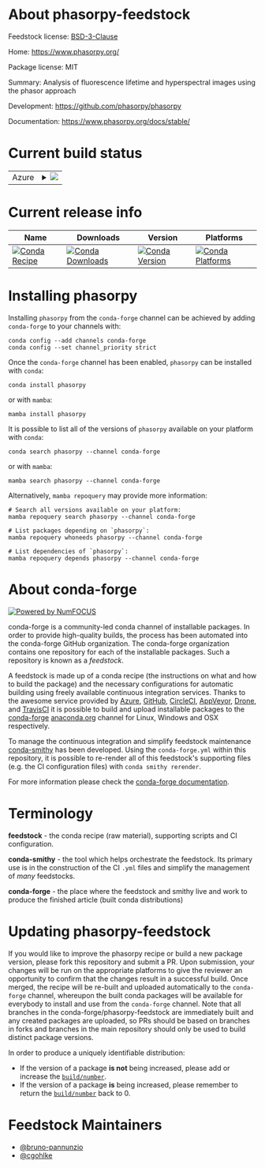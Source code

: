 About phasorpy-feedstock
========================

Feedstock license: [BSD-3-Clause](https://github.com/conda-forge/phasorpy-feedstock/blob/main/LICENSE.txt)

Home: https://www.phasorpy.org/

Package license: MIT

Summary: Analysis of fluorescence lifetime and hyperspectral images using the phasor approach

Development: https://github.com/phasorpy/phasorpy

Documentation: https://www.phasorpy.org/docs/stable/

Current build status
====================


<table>
    
  <tr>
    <td>Azure</td>
    <td>
      <details>
        <summary>
          <a href="https://dev.azure.com/conda-forge/feedstock-builds/_build/latest?definitionId=24582&branchName=main">
            <img src="https://dev.azure.com/conda-forge/feedstock-builds/_apis/build/status/phasorpy-feedstock?branchName=main">
          </a>
        </summary>
        <table>
          <thead><tr><th>Variant</th><th>Status</th></tr></thead>
          <tbody><tr>
              <td>linux_64_numpy2.0python3.10.____cpython</td>
              <td>
                <a href="https://dev.azure.com/conda-forge/feedstock-builds/_build/latest?definitionId=24582&branchName=main">
                  <img src="https://dev.azure.com/conda-forge/feedstock-builds/_apis/build/status/phasorpy-feedstock?branchName=main&jobName=linux&configuration=linux%20linux_64_numpy2.0python3.10.____cpython" alt="variant">
                </a>
              </td>
            </tr><tr>
              <td>linux_64_numpy2.0python3.11.____cpython</td>
              <td>
                <a href="https://dev.azure.com/conda-forge/feedstock-builds/_build/latest?definitionId=24582&branchName=main">
                  <img src="https://dev.azure.com/conda-forge/feedstock-builds/_apis/build/status/phasorpy-feedstock?branchName=main&jobName=linux&configuration=linux%20linux_64_numpy2.0python3.11.____cpython" alt="variant">
                </a>
              </td>
            </tr><tr>
              <td>linux_64_numpy2.0python3.12.____cpython</td>
              <td>
                <a href="https://dev.azure.com/conda-forge/feedstock-builds/_build/latest?definitionId=24582&branchName=main">
                  <img src="https://dev.azure.com/conda-forge/feedstock-builds/_apis/build/status/phasorpy-feedstock?branchName=main&jobName=linux&configuration=linux%20linux_64_numpy2.0python3.12.____cpython" alt="variant">
                </a>
              </td>
            </tr><tr>
              <td>linux_64_numpy2python3.13.____cp313</td>
              <td>
                <a href="https://dev.azure.com/conda-forge/feedstock-builds/_build/latest?definitionId=24582&branchName=main">
                  <img src="https://dev.azure.com/conda-forge/feedstock-builds/_apis/build/status/phasorpy-feedstock?branchName=main&jobName=linux&configuration=linux%20linux_64_numpy2python3.13.____cp313" alt="variant">
                </a>
              </td>
            </tr><tr>
              <td>osx_64_numpy2.0python3.10.____cpython</td>
              <td>
                <a href="https://dev.azure.com/conda-forge/feedstock-builds/_build/latest?definitionId=24582&branchName=main">
                  <img src="https://dev.azure.com/conda-forge/feedstock-builds/_apis/build/status/phasorpy-feedstock?branchName=main&jobName=osx&configuration=osx%20osx_64_numpy2.0python3.10.____cpython" alt="variant">
                </a>
              </td>
            </tr><tr>
              <td>osx_64_numpy2.0python3.11.____cpython</td>
              <td>
                <a href="https://dev.azure.com/conda-forge/feedstock-builds/_build/latest?definitionId=24582&branchName=main">
                  <img src="https://dev.azure.com/conda-forge/feedstock-builds/_apis/build/status/phasorpy-feedstock?branchName=main&jobName=osx&configuration=osx%20osx_64_numpy2.0python3.11.____cpython" alt="variant">
                </a>
              </td>
            </tr><tr>
              <td>osx_64_numpy2.0python3.12.____cpython</td>
              <td>
                <a href="https://dev.azure.com/conda-forge/feedstock-builds/_build/latest?definitionId=24582&branchName=main">
                  <img src="https://dev.azure.com/conda-forge/feedstock-builds/_apis/build/status/phasorpy-feedstock?branchName=main&jobName=osx&configuration=osx%20osx_64_numpy2.0python3.12.____cpython" alt="variant">
                </a>
              </td>
            </tr><tr>
              <td>osx_64_numpy2python3.13.____cp313</td>
              <td>
                <a href="https://dev.azure.com/conda-forge/feedstock-builds/_build/latest?definitionId=24582&branchName=main">
                  <img src="https://dev.azure.com/conda-forge/feedstock-builds/_apis/build/status/phasorpy-feedstock?branchName=main&jobName=osx&configuration=osx%20osx_64_numpy2python3.13.____cp313" alt="variant">
                </a>
              </td>
            </tr><tr>
              <td>win_64_numpy2.0python3.10.____cpython</td>
              <td>
                <a href="https://dev.azure.com/conda-forge/feedstock-builds/_build/latest?definitionId=24582&branchName=main">
                  <img src="https://dev.azure.com/conda-forge/feedstock-builds/_apis/build/status/phasorpy-feedstock?branchName=main&jobName=win&configuration=win%20win_64_numpy2.0python3.10.____cpython" alt="variant">
                </a>
              </td>
            </tr><tr>
              <td>win_64_numpy2.0python3.11.____cpython</td>
              <td>
                <a href="https://dev.azure.com/conda-forge/feedstock-builds/_build/latest?definitionId=24582&branchName=main">
                  <img src="https://dev.azure.com/conda-forge/feedstock-builds/_apis/build/status/phasorpy-feedstock?branchName=main&jobName=win&configuration=win%20win_64_numpy2.0python3.11.____cpython" alt="variant">
                </a>
              </td>
            </tr><tr>
              <td>win_64_numpy2.0python3.12.____cpython</td>
              <td>
                <a href="https://dev.azure.com/conda-forge/feedstock-builds/_build/latest?definitionId=24582&branchName=main">
                  <img src="https://dev.azure.com/conda-forge/feedstock-builds/_apis/build/status/phasorpy-feedstock?branchName=main&jobName=win&configuration=win%20win_64_numpy2.0python3.12.____cpython" alt="variant">
                </a>
              </td>
            </tr><tr>
              <td>win_64_numpy2python3.13.____cp313</td>
              <td>
                <a href="https://dev.azure.com/conda-forge/feedstock-builds/_build/latest?definitionId=24582&branchName=main">
                  <img src="https://dev.azure.com/conda-forge/feedstock-builds/_apis/build/status/phasorpy-feedstock?branchName=main&jobName=win&configuration=win%20win_64_numpy2python3.13.____cp313" alt="variant">
                </a>
              </td>
            </tr>
          </tbody>
        </table>
      </details>
    </td>
  </tr>
</table>

Current release info
====================

| Name | Downloads | Version | Platforms |
| --- | --- | --- | --- |
| [![Conda Recipe](https://img.shields.io/badge/recipe-phasorpy-green.svg)](https://anaconda.org/conda-forge/phasorpy) | [![Conda Downloads](https://img.shields.io/conda/dn/conda-forge/phasorpy.svg)](https://anaconda.org/conda-forge/phasorpy) | [![Conda Version](https://img.shields.io/conda/vn/conda-forge/phasorpy.svg)](https://anaconda.org/conda-forge/phasorpy) | [![Conda Platforms](https://img.shields.io/conda/pn/conda-forge/phasorpy.svg)](https://anaconda.org/conda-forge/phasorpy) |

Installing phasorpy
===================

Installing `phasorpy` from the `conda-forge` channel can be achieved by adding `conda-forge` to your channels with:

```
conda config --add channels conda-forge
conda config --set channel_priority strict
```

Once the `conda-forge` channel has been enabled, `phasorpy` can be installed with `conda`:

```
conda install phasorpy
```

or with `mamba`:

```
mamba install phasorpy
```

It is possible to list all of the versions of `phasorpy` available on your platform with `conda`:

```
conda search phasorpy --channel conda-forge
```

or with `mamba`:

```
mamba search phasorpy --channel conda-forge
```

Alternatively, `mamba repoquery` may provide more information:

```
# Search all versions available on your platform:
mamba repoquery search phasorpy --channel conda-forge

# List packages depending on `phasorpy`:
mamba repoquery whoneeds phasorpy --channel conda-forge

# List dependencies of `phasorpy`:
mamba repoquery depends phasorpy --channel conda-forge
```


About conda-forge
=================

[![Powered by
NumFOCUS](https://img.shields.io/badge/powered%20by-NumFOCUS-orange.svg?style=flat&colorA=E1523D&colorB=007D8A)](https://numfocus.org)

conda-forge is a community-led conda channel of installable packages.
In order to provide high-quality builds, the process has been automated into the
conda-forge GitHub organization. The conda-forge organization contains one repository
for each of the installable packages. Such a repository is known as a *feedstock*.

A feedstock is made up of a conda recipe (the instructions on what and how to build
the package) and the necessary configurations for automatic building using freely
available continuous integration services. Thanks to the awesome service provided by
[Azure](https://azure.microsoft.com/en-us/services/devops/), [GitHub](https://github.com/),
[CircleCI](https://circleci.com/), [AppVeyor](https://www.appveyor.com/),
[Drone](https://cloud.drone.io/welcome), and [TravisCI](https://travis-ci.com/)
it is possible to build and upload installable packages to the
[conda-forge](https://anaconda.org/conda-forge) [anaconda.org](https://anaconda.org/)
channel for Linux, Windows and OSX respectively.

To manage the continuous integration and simplify feedstock maintenance
[conda-smithy](https://github.com/conda-forge/conda-smithy) has been developed.
Using the ``conda-forge.yml`` within this repository, it is possible to re-render all of
this feedstock's supporting files (e.g. the CI configuration files) with ``conda smithy rerender``.

For more information please check the [conda-forge documentation](https://conda-forge.org/docs/).

Terminology
===========

**feedstock** - the conda recipe (raw material), supporting scripts and CI configuration.

**conda-smithy** - the tool which helps orchestrate the feedstock.
                   Its primary use is in the construction of the CI ``.yml`` files
                   and simplify the management of *many* feedstocks.

**conda-forge** - the place where the feedstock and smithy live and work to
                  produce the finished article (built conda distributions)


Updating phasorpy-feedstock
===========================

If you would like to improve the phasorpy recipe or build a new
package version, please fork this repository and submit a PR. Upon submission,
your changes will be run on the appropriate platforms to give the reviewer an
opportunity to confirm that the changes result in a successful build. Once
merged, the recipe will be re-built and uploaded automatically to the
`conda-forge` channel, whereupon the built conda packages will be available for
everybody to install and use from the `conda-forge` channel.
Note that all branches in the conda-forge/phasorpy-feedstock are
immediately built and any created packages are uploaded, so PRs should be based
on branches in forks and branches in the main repository should only be used to
build distinct package versions.

In order to produce a uniquely identifiable distribution:
 * If the version of a package **is not** being increased, please add or increase
   the [``build/number``](https://docs.conda.io/projects/conda-build/en/latest/resources/define-metadata.html#build-number-and-string).
 * If the version of a package **is** being increased, please remember to return
   the [``build/number``](https://docs.conda.io/projects/conda-build/en/latest/resources/define-metadata.html#build-number-and-string)
   back to 0.

Feedstock Maintainers
=====================

* [@bruno-pannunzio](https://github.com/bruno-pannunzio/)
* [@cgohlke](https://github.com/cgohlke/)

